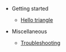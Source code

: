- Getting started

  - [Hello triangle](hello_triangle.md)

- Miscellaneous

  - [Troubleshooting](troubleshooting.md)